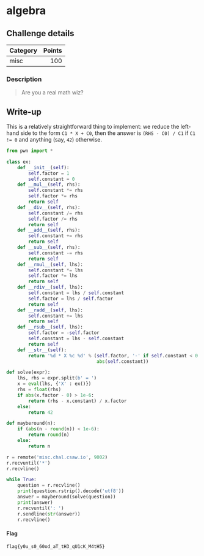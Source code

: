 # algebra

## Challenge details
| Category | Points |
|:---------|-------:|
| misc     | 100    |

### Description
> Are you a real math wiz?

## Write-up

This is a relatively straightforward thing to implement:
we reduce the left-hand side to the form `C1 * X + C0`,
then the answer is `(RHS - C0) / C1` if `C1 != 0` and anything (say, `42`) otherwise.
```python
from pwn import *

class ex:
    def __init__(self):
        self.factor = 1
        self.constant = 0
    def __mul__(self, rhs):
        self.constant *= rhs
        self.factor *= rhs
        return self
    def __div__(self, rhs):
        self.constant /= rhs
        self.factor /= rhs
        return self
    def __add__(self, rhs):
        self.constant += rhs
        return self
    def __sub__(self, rhs):
        self.constant -= rhs
        return self
    def __rmul__(self, lhs):
        self.constant *= lhs
        self.factor *= lhs
        return self
    def __rdiv__(self, lhs):
        self.constant = lhs / self.constant
        self.factor = lhs / self.factor
        return self
    def __radd__(self, lhs):
        self.constant += lhs
        return self
    def __rsub__(self, lhs):
        self.factor = -self.factor
        self.constant = lhs - self.constant
        return self
    def __str__(self):
        return '%d * X %c %d' % (self.factor, '-' if self.constant < 0 else '+',
                                 abs(self.constant))

def solve(expr):
    lhs, rhs = expr.split(b' = ')
    x = eval(lhs, {'X' : ex()})
    rhs = float(rhs)
    if abs(x.factor - 0) > 1e-6:
        return (rhs - x.constant) / x.factor
    else:
        return 42

def mayberound(n):
    if (abs(n - round(n)) < 1e-6):
        return round(n)
    else:
        return n

r = remote('misc.chal.csaw.io', 9002)
r.recvuntil('*')
r.recvline()

while True:
    question = r.recvline()
    print(question.rstrip().decode('utf8'))
    answer = mayberound(solve(question))
    print(answer)
    r.recvuntil(': ')
    r.sendline(str(answer))
    r.recvline()
```
#### Flag
```
flag{y0u_s0_60od_aT_tH3_qU1cK_M4tH5}
```
